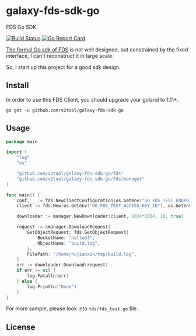 # galaxy-fds-sdk-go
FDS Go SDK.

[![Build Status](https://travis-ci.org/v2tool/galaxy-fds-sdk-go.svg?branch=master)](https://travis-ci.org/v2tool/galaxy-fds-sdk-go)
[![Go Report Card](https://goreportcard.com/badge/github.com/v2tool/galaxy-fds-sdk-go)](https://goreportcard.com/report/github.com/v2tool/galaxy-fds-sdk-go)

[The formal Go sdk of FDS](https://github.com/XiaoMi/galaxy-fds-sdk-golang) is not well designed, but constrained by the fixed interface, I can't reconstruct it in large scale.

So, I start up this project for a good sdk design. 

## Install
In order to use this FDS Client, you should upgrade your goland to 1.11+.

`go get -u github.com/v2tool/galaxy-fds-sdk-go`

## Usage
```go
package main

import (
	"log"
	"os"

	"github.com/v2tool/galaxy-fds-sdk-go/fds"
	"github.com/v2tool/galaxy-fds-sdk-go/fds/manager"
)

func main() {
	conf, _ := fds.NewClientConfiguration(os.Getenv("GO_FDS_TEST_ENDPOINT"))
	client := fds.New(os.Getenv("GO_FDS_TEST_ACCESS_KEY_ID"), os.Getenv("GO_FDS_TEST_ACCESS_KEY_SECRET"), conf)

	downloader := manager.NewDownloader(client, 1024*1024, 10, true)

	request := &manager.DownloadRequest{
		GetObjectRequest: fds.GetObjectRequest{
			BucketName: "hellodf",
			ObjectName: "build.log",
		},
		FilePath: "/home/hujianxin/tmp/build.log",
	}
	err := downloader.Download(request)
	if err != nil {
		log.Fatalln(err)
	} else {
		log.Println("Done")
	}
}
```

For more sample, please look into `fds/fds_test.go` file.

## License

